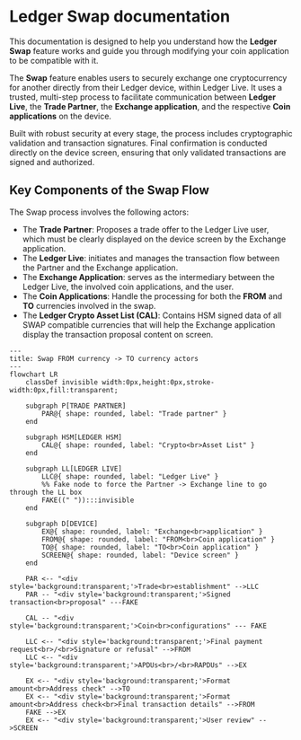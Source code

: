 # Ledger Swap documentation

This documentation is designed to help you understand how the **Ledger Swap** feature works and guide you through modifying your coin application to be compatible with it.

The **Swap** feature enables users to securely exchange one cryptocurrency for another directly from their Ledger device, within Ledger Live. It uses a trusted, multi-step process to facilitate communication between **Ledger Live**, the **Trade Partner**, the **Exchange application**, and the respective **Coin applications** on the device.

Built with robust security at every stage, the process includes cryptographic validation and transaction signatures. Final confirmation is conducted directly on the device screen, ensuring that only validated transactions are signed and authorized.

## Key Components of the Swap Flow

The Swap process involves the following actors:

- The **Trade Partner**: Proposes a trade offer to the Ledger Live user, which must be clearly displayed on the device screen by the Exchange application.
- The **Ledger Live**: initiates and manages the transaction flow between the Partner and the Exchange application.
- The **Exchange Application**: serves as the intermediary between the Ledger Live, the involved coin applications, and the user.
- The **Coin Applications**: Handle the processing for both the **FROM** and **TO** currencies involved in the swap.
- The **Ledger Crypto Asset List (CAL)**: Contains HSM signed data of all SWAP compatible currencies that will help the Exchange application display the transaction proposal content on screen. 

```mermaid
---
title: Swap FROM currency -> TO currency actors
---
flowchart LR
    classDef invisible width:0px,height:0px,stroke-width:0px,fill:transparent;

    subgraph P[TRADE PARTNER]
        PAR@{ shape: rounded, label: "Trade partner" }
    end

    subgraph HSM[LEDGER HSM]
        CAL@{ shape: rounded, label: "Crypto<br>Asset List" }
    end

    subgraph LL[LEDGER LIVE]
        LLC@{ shape: rounded, label: "Ledger Live" }
        %% Fake node to force the Partner -> Exchange line to go through the LL box
        FAKE((" ")):::invisible
    end

    subgraph D[DEVICE]
        EX@{ shape: rounded, label: "Exchange<br>application" }
        FROM@{ shape: rounded, label: "FROM<br>Coin application" }
        TO@{ shape: rounded, label: "TO<br>Coin application" }
        SCREEN@{ shape: rounded, label: "Device screen" }
    end

    PAR <-- "<div style='background:transparent;'>Trade<br>establishment" -->LLC
    PAR -- "<div style='background:transparent;'>Signed transaction<br>proposal" ---FAKE

    CAL -- "<div style='background:transparent;'>Coin<br>configurations" --- FAKE

    LLC <-- "<div style='background:transparent;'>Final payment request<br>/<br>Signature or refusal" -->FROM
    LLC <-- "<div style='background:transparent;'>APDUs<br>/<br>RAPDUs" -->EX

    EX <-- "<div style='background:transparent;'>Format amount<br>Address check" -->TO
    EX <-- "<div style='background:transparent;'>Format amount<br>Address check<br>Final transaction details" -->FROM
    FAKE -->EX
    EX <-- "<div style='background:transparent;'>User review" -->SCREEN
```
